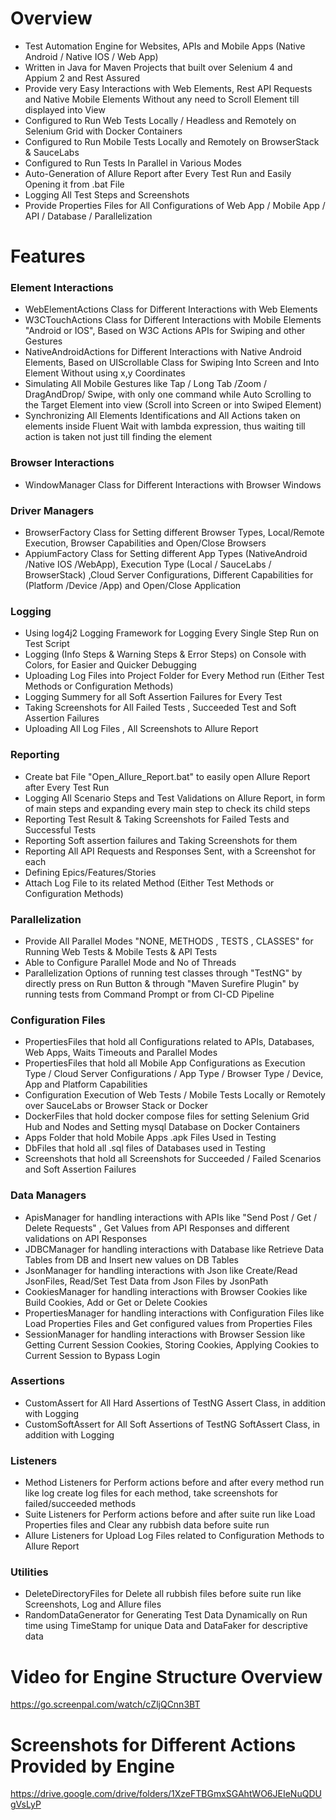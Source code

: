 # Overview
- Test Automation Engine for Websites, APIs and Mobile Apps (Native Android / Native IOS / Web App)
- Written in Java for Maven Projects that built over Selenium 4 and Appium 2 and Rest Assured
- Provide very Easy Interactions with Web Elements, Rest API Requests and Native Mobile Elements Without any need to Scroll Element till displayed into View
- Configured to Run Web Tests Locally / Headless and Remotely on Selenium Grid with Docker Containers
- Configured to Run Mobile Tests Locally and Remotely on BrowserStack & SauceLabs
- Configured to Run Tests In Parallel in Various Modes
- Auto-Generation of Allure Report after Every Test Run and Easily Opening it from .bat File
- Logging All Test Steps and Screenshots
- Provide Properties Files for All Configurations of Web App / Mobile App / API / Database / Parallelization

# Features
### Element Interactions
- WebElementActions Class for Different Interactions with Web Elements
- W3CTouchActions Class for Different Interactions with Mobile Elements "Android or IOS", Based on W3C Actions APIs for Swiping and other Gestures
- NativeAndroidActions for Different Interactions with Native Android Elements, Based on UIScrollable Class for Swiping Into Screen and Into Element Without using x,y Coordinates
- Simulating All Mobile Gestures like Tap / Long Tab /Zoom / DragAndDrop/ Swipe, with only one command while Auto Scrolling to the Target Element into view (Scroll into Screen or into Swiped Element)
- Synchronizing All Elements Identifications and All Actions taken on elements inside Fluent Wait with lambda expression, thus waiting till action is taken not just till finding the element

### Browser Interactions
- WindowManager Class for Different Interactions with Browser Windows

### Driver Managers
- BrowserFactory Class for Setting different Browser Types, Local/Remote Execution, Browser Capabilities and Open/Close Browsers
- AppiumFactory Class for Setting different App Types (NativeAndroid /Native IOS /WebApp), Execution Type (Local / SauceLabs / BrowserStack) ,Cloud Server Configurations, Different Capabilities for (Platform /Device /App) and Open/Close Application

### Logging
- Using log4j2 Logging Framework for Logging Every Single Step Run on Test Script
- Logging (Info Steps & Warning Steps & Error Steps) on Console with Colors, for Easier and Quicker Debugging
- Uploading Log Files into Project Folder for Every Method run (Either Test Methods or Configuration Methods)
- Logging Summery for all Soft Assertion Failures for Every Test
- Taking Screenshots for All Failed Tests , Succeeded Test and Soft Assertion Failures
- Uploading All Log Files , All Screenshots to Allure Report

### Reporting
- Create bat File "Open_Allure_Report.bat" to easily open Allure Report after Every Test Run
- Logging All Scenario Steps and Test Validations on Allure Report, in form of main steps and expanding every main step to check its child steps
- Reporting Test Result & Taking Screenshots for Failed Tests and Successful Tests
- Reporting Soft assertion failures and Taking Screenshots for them
- Reporting All API Requests and Responses Sent, with a Screenshot for each
- Defining Epics/Features/Stories
- Attach Log File to its related Method (Either Test Methods or Configuration Methods)

### Parallelization
- Provide All Parallel Modes "NONE, METHODS , TESTS , CLASSES" for Running Web Tests & Mobile Tests & API Tests
- Able to Configure Parallel Mode and No of Threads
- Parallelization Options of running test classes through "TestNG" by directly press on Run Button & through "Maven Surefire Plugin" by running tests from Command Prompt or from CI-CD Pipeline

### Configuration Files
- PropertiesFiles that hold all Configurations related to APIs, Databases, Web Apps, Waits Timeouts and Parallel Modes
- PropertiesFiles that hold all Mobile App Configurations as Execution Type / Cloud Server Configurations / App Type / Browser Type / Device, App and Platform Capabilities
- Configuration Execution of Web Tests / Mobile Tests Locally or Remotely over SauceLabs or Browser Stack or Docker
- DockerFiles that hold docker compose files for setting Selenium Grid Hub and Nodes and Setting mysql Database on Docker Containers
- Apps Folder that hold Mobile Apps .apk Files Used in Testing
- DbFiles that hold all .sql files of Databases used in Testing
- Screenshots that hold all Screenshots for Succeeded / Failed Scenarios and Soft Assertion Failures

### Data Managers
- ApisManager for handling interactions with APIs like "Send Post / Get / Delete Requests" , Get Values from API Responses and different validations on API Responses
- JDBCManager for handling interactions with Database like Retrieve Data Tables from DB and Insert new values on DB Tables
- JsonManager for handling interactions with Json like Create/Read JsonFiles, Read/Set Test Data from Json Files by JsonPath
- CookiesManager for handling interactions with Browser Cookies like Build Cookies, Add or Get or Delete Cookies
- PropertiesManager for handling interactions with Configuration Files like Load Properties Files and Get configured values from Properties Files
- SessionManager for handling interactions with Browser Session like Getting Current Session Cookies, Storing Cookies, Applying Cookies to Current Session to Bypass Login

### Assertions
- CustomAssert for All Hard Assertions of TestNG Assert Class, in addition with Logging
- CustomSoftAssert for All Soft Assertions of TestNG SoftAssert Class, in addition with Logging

### Listeners
- Method Listeners for Perform actions before and after every method run like log create log files for each method, take screenshots for failed/succeeded methods
- Suite Listeners for Perform actions before and after suite run like Load Properties files and Clear any rubbish data before suite run
- Allure Listeners for Upload Log Files related to Configuration Methods to Allure Report

### Utilities
- DeleteDirectoryFiles for Delete all rubbish files before suite run like Screenshots, Log and Allure files
- RandomDataGenerator for Generating Test Data Dynamically on Run time using TimeStamp for unique Data and DataFaker for descriptive data

# Video for Engine Structure Overview
https://go.screenpal.com/watch/cZljQCnn3BT

# Screenshots for Different Actions Provided by Engine
https://drive.google.com/drive/folders/1XzeFTBGmxSGAhtWO6JEIeNuQDUgVsLyP